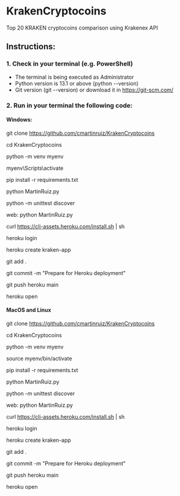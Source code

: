 # KrakenCryptocoins
Top 20 KRAKEN cryptocoins comparison using Krakenex API
## Instructions:
### 1. Check in your terminal (e.g. PowerShell)
* The terminal is being executed as Administrator
* Python version is 13.1 or above (python --version)
* Git version (git --version) or download it in https://git-scm.com/

### 2. Run in your terminal the following code:
#### Windows:

git clone https://github.com/cmartinruiz/KrakenCryptocoins

cd KrakenCryptocoins

python -m venv myenv

myenv\Scripts\activate

pip install -r requirements.txt

python MartinRuiz.py

python -m unittest discover

web: python MartinRuiz.py

curl https://cli-assets.heroku.com/install.sh | sh

heroku login

heroku create kraken-app

git add .

git commit -m "Prepare for Heroku deployment"

git push heroku main

heroku open

#### MacOS and Linux

git clone https://github.com/cmartinruiz/KrakenCryptocoins

cd KrakenCryptocoins

python -m venv myenv

source myenv/bin/activate

pip install -r requirements.txt

python MartinRuiz.py

python -m unittest discover

web: python MartinRuiz.py

curl https://cli-assets.heroku.com/install.sh | sh

heroku login

heroku create kraken-app

git add .

git commit -m "Prepare for Heroku deployment"

git push heroku main

heroku open
